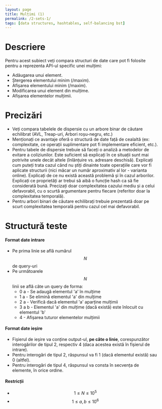 ```yaml
---
layout: page
title: Mulțimi (1)
permalink: /2-sets-1/
tags: [data structures, hashtables, self-balancing bst]
---
```


# Descriere

Pentru acest subiect veți compara structuri de date care pot fi folosite pentru a reprezenta API-ul 
specific unei mulțimi:

- Adâugarea unui element.
- Ștergerea elementului minim (/maxim).
- Afișarea elementului minim (/maxim).
- Modificarea unui element din mulțime.
- Afișarea elementelor mulțimii.

# Precizări

- Veți compara tabelele de dispersie cu un arbore binar de căutare echilibrat (AVL, Treap-uri, Arbori roșu-negru, etc.)
- Menționați ce avantaje oferă o structură de date față de cealaltă (ex: complexitate, ce operații suplimentare pot fi implementare eficient, etc.).
- Pentru tabele de dispersie trebuie să faceți o analiză a metodelor de evitare a coliziunilor. Este suficient să explicați în ce situații sunt mai potrivite unele decât altele (înlănțuire vs. adresare deschisă). Explicați cum puteți trata cazul când nu știți dinainte toate operațiile care vor fi aplicate structurii (nici măcar un număr aproximativ al lor - varianta online). Explicați de ce nu există această problemă și în cazul arborilor. Explicați ce proprietăți ar trebui să aibă o funcție hash ca să fie considerată bună. Precizați doar complexitatea cazului mediu și a celui defavorabil, cu o scurtă argumentare pentru fiecare (referitor doar la complexitatea temporală).
- Pentru arbori binari de căutare echilibrați trebuie prezentată doar pe scurt complexitatea temporală pentru cazul cel mai defavorabil.

# Structură teste

#### Format date intrare
  - Pe prima linie se află numărul $$N$$ de query-uri 
  - Pe următoarele $$N$$ linii se află câte un query de forma:
    - 0 a - Se adaugă elementul 'a' în mulțime
    - 1 a - Se elimină elementul 'a' din mulțime
    - 2 a - Verifică dacă elementul 'a' aparține mulțimii
    - 3 a b - Elementul 'a' din mulțime (dacă există) este înlocuit cu elementul 'b'
    - 4 - Afișarea tuturor elementelor mulțimii

#### Format date ieșire
  - Fișierul de ieșire va conține output-ul, **pe câte o linie**, corespunzător interogărilor de tipul 2, respectiv 4 (daca acestea există în fișierul de intrare). 
  - Pentru interogări de tipul 2, răspunsul va fi 1 (dacă elementul există) sau 0 (altfel).
  - Pentru interogări de tipul 4, răspunsul va consta în secvența de elemente, în orice ordine.

#### Restricții
  - $$ 1 \leq N \leq 10^5$$
  - $$ 1 \leq a, b \leq 10^6$$ 
